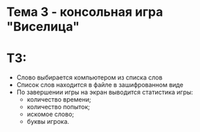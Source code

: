 # Тема 3 - консольная игра "Виселица" 

# ТЗ:

* Слово выбирается компьютером из списка слов
* Список слов находится в файле в зашифрованном виде
* По завершении игры на экран выводится статистика игры:
  * количество времени; 
  * количество попыток; 
  * искомое слово; 
  * буквы игрока.
